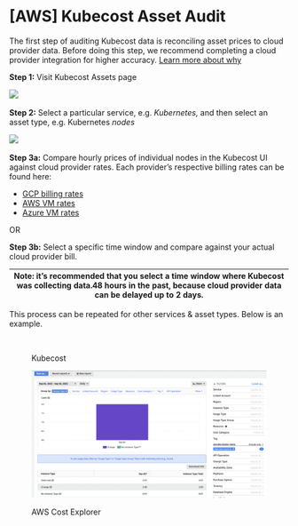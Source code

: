 # \[AWS] Kubecost Asset Audit

The first step of auditing Kubecost data is reconciling asset prices to cloud provider data. Before doing this step, we recommend completing a cloud provider integration for higher accuracy. [Learn more about why](https://github.com/kubecost/docs/blob/master/assets.md#cloud-cost-reconciliation)

**Step 1:** Visit Kubecost Assets page

![](<.gitbook/assets/0 (3)>)

**Step 2:** Select a particular service, e.g. _Kubernetes,_ and then select an asset type, e.g. Kubernetes _nodes_

![](<.gitbook/assets/1 (1)>)

**Step 3a:** Compare hourly prices of individual nodes in the Kubecost UI against cloud provider rates. Each provider’s respective billing rates can be found here:

* [GCP billing rates](https://cloud.google.com/compute/all-pricing)
* [AWS VM rates](https://aws.amazon.com/ec2/pricing/on-demand/)
* [Azure VM rates](https://azure.microsoft.com/en-us/pricing/details/virtual-machines/linux/)

OR

**Step 3b:** Select a specific time window and compare against your actual cloud provider bill.

| Note: it’s recommended that you select a time window where Kubecost was collecting data.48 hours in the past, because cloud provider data can be delayed up to 2 days. |
| ---------------------------------------------------------------------------------------------------------------------------------------------------------------------- |

This process can be repeated for other services & asset types. Below is an example.

<figure><img src=".gitbook/assets/image (1).png" alt=""><figcaption><p>Kubecost</p></figcaption></figure>

<figure><img src=".gitbook/assets/image (2) (1).png" alt=""><figcaption><p>AWS Cost Explorer</p></figcaption></figure>
